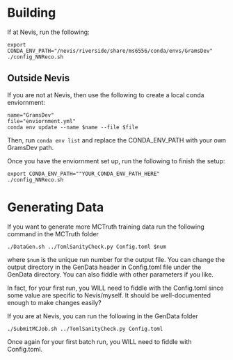 # Building

If at Nevis, run the following:
```
export CONDA_ENV_PATH="/nevis/riverside/share/ms6556/conda/envs/GramsDev"
./config_NNReco.sh
```

## Outside Nevis
If you are not at Nevis, then use the following to create a local conda enviornment:
```
name="GramsDev"
file="enviornment.yml"
conda env update --name $name --file $file
```

Then, run ```conda env list``` and replace the CONDA_ENV_PATH with your own GramsDev path.

Once you have the enviornment set up, run the following to finish the setup:
```
export CONDA_ENV_PATH=""YOUR_CONDA_ENV_PATH_HERE"
./config_NNReco.sh
```

# Generating Data
If you want to generate more MCTruth training data run the following command in the MCTruth folder
```
./DataGen.sh ../TomlSanityCheck.py Config.toml $num
```
where ```$num``` is the unique run number for the output file. You can change the output directory in the GenData header in Config.toml file under the GenData directory. You can also fiddle with other parameters if you like.

In fact, for your first run, you WILL need to fiddle with the Config.toml since some value are specific to Nevis/myself. It should be well-documented enough to make changes easily?

If you are at Nevis, you can run the following in the GenData folder
```
./SubmitMCJob.sh ../TomlSanityCheck.py Config.toml
```

Once again for your first batch run, you WILL need to fiddle with Config.toml.

